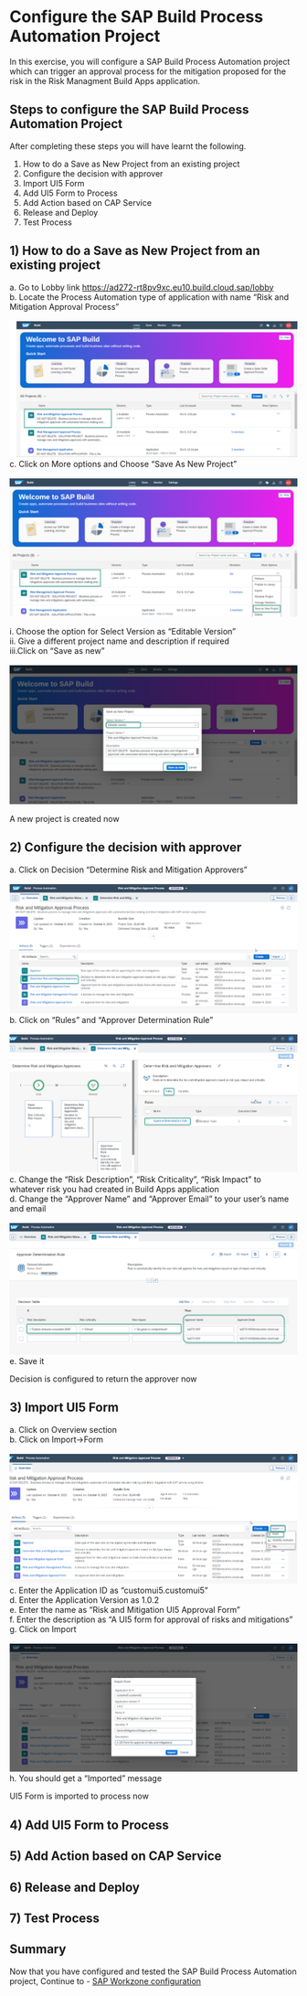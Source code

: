 # Configure the SAP Build Process Automation Project

In this exercise, you will configure a SAP Build Process Automation project which can trigger an approval process for the mitigation proposed for the risk in the Risk Managment Build Apps application.

## Steps to configure the SAP Build Process Automation Project

After completing these steps you will have learnt the following.

1)	How to do a Save as New Project from an existing project
2)	Configure the decision with approver
3)	Import UI5 Form
4)	Add UI5 Form to Process 
5)	Add Action based on CAP Service
6)	Release and Deploy
7)	Test Process

## 1)	How to do a Save as New Project from an existing project
a.	Go to Lobby link https://ad272-rt8pv9xc.eu10.build.cloud.sap/lobby<br>
b.	Locate the Process Automation type of application with name “Risk and Mitigation Approval Process”<br>
<br>![Process design](/exercises/2_SAPBuildProcessAutomation/images/Locate_Project_1.png)<br>
c.	Click on More options and Choose “Save As New Project”<br>
<br>![Process design](/exercises/2_SAPBuildProcessAutomation/images/Save_New_Project_2.png)<br>

  i.	Choose the option for Select Version as “Editable Version”<br>
  ii.	Give a different project name and description if required<br>
  iii.Click on “Save as new”<br>
  <br>![Process design](/exercises/2_SAPBuildProcessAutomation/images/Save_As_New_3.png)<br>

  A new project is created now<br>
  
## 2)	Configure the decision with approver

a.	Click on Decision “Determine Risk and Mitigation Approvers”<br>
<br>![Process design](/exercises/2_SAPBuildProcessAutomation/images/Decisions_Click_4.png)<br>
b.	Click on “Rules” and “Approver Determination Rule” <br>
<br>![Process design](/exercises/2_SAPBuildProcessAutomation/images/Rule_Click_5.png)<br>
c.	Change the “Risk Description”, “Risk Criticality”, “Risk Impact” to whatever risk you had created in Build Apps application <br>
d.	Change the “Approver Name” and “Approver Email” to your user’s name and email <br>
<br>![Process design](/exercises/2_SAPBuildProcessAutomation/images/Decision_Edit_6.png)<br>
e.	Save it <br>

Decision is configured to return the approver now <br>

## 3)	Import UI5 Form

a.	Click on Overview section<br>
b.	Click on Import->Form <br>
<br>![Process design](/exercises/2_SAPBuildProcessAutomation/images/Import_Form_7.png)<br>
c.	Enter the Application ID as “customui5.customui5” <br>
d.	Enter the Application Version as 1.0.2 <br>
e.	Enter the name as “Risk and Mitigation UI5 Approval Form” <br>
f.	Enter the description as “A UI5 form for approval of risks and mitigations” <br>
g.	Click on Import <br>
<br>![Process design](/exercises/2_SAPBuildProcessAutomation/images/UI5_Form_8.png)<br>
h.	You should get a “Imported” message <br>

UI5 Form is imported to process now <br>

## 4) Add UI5 Form to Process 

## 5)	Add Action based on CAP Service

## 6)	Release and Deploy

## 7)	Test Process

## Summary

Now that you have configured and tested the SAP Build Process Automation project, Continue to - [SAP Workzone configuration](/exercises/3_SAPBuildWorkZone/README.md)
